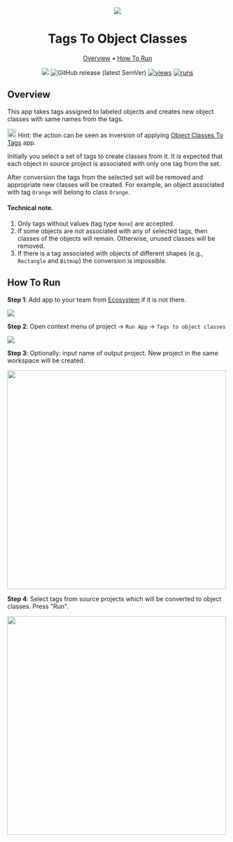 <div align="center" markdown>
<img src="https://github.com/supervisely-ecosystem/tag-to-object-class/releases/download/v0.1.0/app-poster.png">

# Tags To Object Classes

<p align="center">
  <a href="#Overview">Overview</a> •
  <a href="#How-To-Run">How To Run</a>
</p>

[![](https://img.shields.io/badge/slack-chat-green.svg?logo=slack)](https://supervise.ly/slack)
![GitHub release (latest SemVer)](https://img.shields.io/github/v/release/supervisely-ecosystem/tag-to-object-class)
[![views](https://app.supervise.ly/img/badges/views/supervisely-ecosystem/tag-to-object-class.png)](https://supervise.ly)
[![runs](https://app.supervise.ly/img/badges/runs/supervisely-ecosystem/tag-to-object-class.png)](https://supervise.ly)

</div>

## Overview

This app takes tags assigned to labeled objects and creates new object classes with same names from the tags.

<img src="https://github.com/supervisely-ecosystem/tag-to-object-class/releases/download/v0.1.0/info.png" width="20px"/> Hint: the action can be seen as inversion of applying [Object Classes To Tags](https://ecosystem.supervise.ly/apps/object-class-to-tag) app.

Initially you select a set of tags to create classes from it. It is expected that each object in source project is associated with only one tag from the set.

After conversion the tags from the selected set will be removed and appropriate new classes will be created. For example, an object associated with tag `Orange` will belong to class `Orange`.

#### Technical note.
1. Only tags without values (tag type `None`) are accepted.
2. If some objects are not associated with any of selected tags, then classes of the objects will remain. Otherwise, unused classes will be removed.
3. If there is a tag associated with objects of different shapes (e.g., `Rectangle` and `Bitmap`) the conversion is impossible.


## How To Run

**Step 1**: Add app to your team from [Ecosystem](https://ecosystem.supervise.ly/) if it is not there.

<img src="https://github.com/supervisely-ecosystem/tag-to-object-class/releases/download/v0.1.0/shot00.png"/>

**Step 2**: Open context menu of project -> `Run App` -> `Tags to object classes` 

<img src="https://github.com/supervisely-ecosystem/tag-to-object-class/releases/download/v0.1.0/shot01.png"/>

**Step 3**: Optionally: input name of output project. New project in the same workspace will be created.

<img src="https://github.com/supervisely-ecosystem/tag-to-object-class/releases/download/v0.1.0/shot02.png"  width=500px/>

**Step 4**: Select tags from source projects which will be converted to object classes. Press "Run".

<img src="https://github.com/supervisely-ecosystem/tag-to-object-class/releases/download/v0.1.0/shot03.png"  width=500px/>

